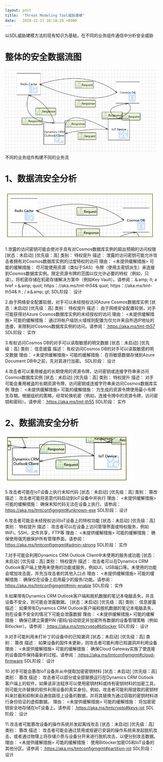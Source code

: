 ```yaml
---
layout: post
title:  "Threat Modeling Tool威胁建模"
date:   2020-12-17 10:18:29 +0900
---
```

以SDL威胁建模方法的现有知识为基础，在不同的业务组件通信中分析安全威胁

# 整体的安全数据流图
![alt text](/public/img/TMT-1.png)
不同的业务组件构建不同的业务流
# 1、数据流安全分析
![alt text](/public/img/TMT-2.png)

1.泄露的访问密钥可能会使对手具有对Cosmos数据库实例的超出预期的访问权限  [状态：未启动] [优先级：高] 
类别：	特权提升
描述：	泄露的访问密钥可能允许攻击者拥有对Cosmos数据库实例的过度特权的访问
理由：	<未提供缓解措施>
可能的缓解措施：	尽可能使用资源（类似于SAS）令牌（使用主密钥派生）来连接到Cosmos数据库实例。限定资源令牌的范围以仅允许必要的特权（例如，只读）。将机密存储在机密存储解决方案中（例如Key Vault）。请参阅：＆amp; lt; a href =＆amp; quot; https：//aka.ms/tmt-th54& quot; https：//aka.ms/tmt-th54& lt ; / a＆amp; gt;
SDL阶段：	设计

2.由于网络安全配置较弱，对手可以未经授权访问Azure Cosmos数据库实例  [状态：未启动] [优先级：高] 
类别：	特权提升
描述：	由于网络安全配置较弱，对手可能获得对Azure Cosmos数据库实例的未经授权的访问
理由：	<未提供缓解措施>
可能的缓解措施：	通过将帐户级防火墙规则配置为仅允许来自所选IP地址的连接，来限制对Cosmos数据库实例的访问。请参阅：<a href="https://aka.ms/tmt-th57"> https://aka.ms/tmt-th57 </a>
SDL阶段：	实作

3.有权访问Cosmos DB的对手可以读取敏感的明文数据  [状态：未启动] [优先级：高] 
类别：	信息披露
描述：	有权访问Cosmos DB的对手可以读取敏感的明文数据
理由：	<未提供缓解措施>
可能的缓解措施：	在将敏感数据存储到Azure Document DB中之前，先对其进行加密。
SDL阶段：	设计

4.攻击者可以重用被盗的长期使用的资源令牌，访问密钥或连接字符串来访问Cosmos数据库实例  [状态：未启动] [优先级：高] 
类别：	特权提升
描述：	对手可能会重用被盗的长期资源令牌，访问密钥或连接字符串来访问Cosmos数据库实例
理由：	<未提供缓解措施>
可能的缓解措施：	为生成的资源令牌使用最小令牌生存期。根据组织的策略，经常轮换机密（例如，连接令牌中的资源令牌，访问密钥和密码）。请参阅：<a href="https://aka.ms/tmt-th55"> https://aka.ms/tmt-th55 </a>
SDL阶段：	实作

# 2、数据流安全分析
![alt text](/public/img/TMT-3.png)

5.攻击者可能在IoT设备上执行未知代码  [状态：未启动] [优先级：高] 
类别：	篡改
描述：	攻击者可能将恶意代码启动到IoT设备中并执行
理由：	<未提供缓解措施>
可能的缓解措施：	确保未知代码无法在设备上执行。请参阅：<a href="https://aka.ms/tmtconfigmgmt#unknown-exe"> https://aka.ms/tmtconfigmgmt#unknown-exe </a>
SDL阶段：	设计

6.攻击者可能会未经授权访问IoT设备上的特权功能  [状态：未启动] [优先级：高] 
类别：	特权提升
描述：	攻击者可以在设备上访问管理界面或特权服务，例如WiFi，SSH，文件共享，FTP等
理由：	<未提供缓解措施>
可能的缓解措施：	确保使用强凭据保护所有管理界面。请参阅：<a href="https://aka.ms/tmtconfigmgmt#admin-strong"> https://aka.ms/tmtconfigmgmt#admin-strong </a>
SDL阶段：	实作

7.对手可能会利用Dynamics CRM Outlook Client中未使用的服务或功能  [状态：未启动] [优先级：高] 
类别：	特权提升
描述：	攻击者可以在Dynamics CRM Outlook客户端上使用未使用的功能或服务，例如UI，USB端口等。未使用的功能会增加攻击面，并充当攻击者的其他入口点
理由：	<未提供缓解措施>
可能的缓解措施：	确保仅在设备上启用最少的服务/功能。请参阅：<a href="https://aka.ms/tmtconfigmgmt#min-enable"> https://aka.ms/tmtconfigmgmt#min-enable </a>
SDL阶段：	实作

8.如果带有Dynamics CRM Outlook客户端和脱机数据的笔记本电脑丢失，并且设备不安全，则可能会泄露数据。   [状态：未启动] [优先级：高] 
类别：	信息披露
描述：	如果带有Dynamics CRM Outlook客户端和脱机数据的笔记本电脑丢失，则在设备不安全的情况下可能会泄露数据
理由：	<未提供缓解措施>
可能的缓解措施：	确保已建立需要PIN /密码/自动锁定并加密所有数据的设备管理策略（例如Bitlocker）。请参阅：<a href="https://aka.ms/tmtcrypto#bitlocker"> https://aka.ms/tmtcrypto#bitlocker </a>
SDL阶段：	设计

9.对手可能利用未打补丁的设备中的已知漏洞  [状态：未启动] [优先级：高] 
类别：	篡改
描述：	如果设备的固件未更新，则攻击者可能利用已知漏洞并利用设备
理由：	<未提供缓解措施>
可能的缓解措施：	确保Cloud Gateway实施了使连接的设备固件保持最新的过程。请参阅：<a href="https://aka.ms/tmtconfigmgmt#cloud-firmware"> https://aka.ms/tmtconfigmgmt#cloud-firmware </a>
SDL阶段：	设计

10.对手可能会篡改IoT设备并从中提取加密密钥材料  [状态：未启动] [优先级：高] 
类别：	篡改
描述：	攻击者可以部分或全部替换运行在Dynamics CRM Outlook客户端上的软件，如果该非法程序可以使用密钥材料或持有密钥材料的加密工具，则可能允许替换的软件利用设备的真实身份。例如，攻击者可能利用提取的密钥材料来拦截和抑制来自通信路径上设备的数据，并将其替换为通过窃取的密钥材料进行身份验证的虚假数据。
理由：	<未提供缓解措施>
可能的缓解措施：	将加密密钥安全地存储在IoT设备上。请参阅：<a href="https://aka.ms/tmtcrypto#keys-iot"> https://aka.ms/tmtcrypto#keys-iot </a>
SDL阶段：	设计

11.攻击者可能篡改设备的操作系统并发起离线攻击  [状态：未启动] [优先级：高] 
类别：	篡改
描述：	攻击者可能会通过禁用或规避已安装的操作系统来发起脱机攻击，或者通过物理上将存储介质与设备分开来进行脱机攻击，以便分别攻击数据。
理由：	<未提供缓解措施>
可能的缓解措施：	使用Bitlocker加密OS和IoT设备的其他分区。请参阅：<a href="https://aka.ms/tmtconfigmgmt#partition-iot"> https://aka.ms/tmtconfigmgmt#partition-iot </a>
SDL阶段：	设计

